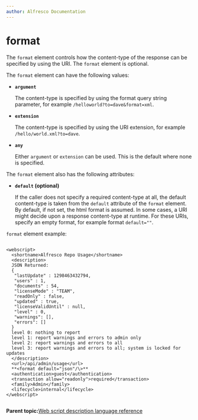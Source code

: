 ```yaml
---
author: Alfresco Documentation
---
```


# format

The `format` element controls how the content-type of the response can be specified by using the URI. The `format` element is optional.

The `format` element can have the following values:

-   **`argument`**

    The content-type is specified by using the format query string parameter, for example `/helloworld?to=dave&format=xml`.

-   **`extension`**

    The content-type is specified by using the URI extension, for example `/hello/world.xml?to=dave`.

-   **`any`**

    Either `argument` or `extension` can be used. This is the default where none is specified.


The `format` element also has the following attributes:

-   **`default` \(optional\)**

    If the caller does not specify a required content-type at all, the default content-type is taken from the `default` attribute of the `format` element. By default, if not set, the html format is assumed. In some cases, a URI might decide upon a response content-type at runtime. For these URIs, specify an empty format, for example format `default=""`.


`format` element example:

```

<webscript>
  <shortname>Alfresco Repo Usage</shortname>
  <description>
  JSON Returned:
  {
   "lastUpdate" : 1298463432794,
   "users" : 1,
   "documents" : 54,
   "licenseMode" : "TEAM",
   "readOnly" : false,
   "updated" : true,
   "licenseValidUntil" : null,
   "level" : 0,
   "warnings": [],
   "errors": []
  }
  level 0: nothing to report
  level 1: report warnings and errors to admin only
  level 2: report warnings and errors to all
  level 3: report warnings and errors to all; system is locked for updates
  </description>
  <url>/api/admin/usage</url>
  **<format default="json"/\>**
  <authentication>guest</authentication>
  <transaction allow="readonly">required</transaction>
  <family>Admin</family>
  <lifecycle>internal</lifecycle>
</webscript>
        
```

**Parent topic:**[Web script description language reference](../references/api-wsdl-webscript-descriptor-language-reference.md)

